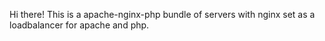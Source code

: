 Hi there! This is a apache-nginx-php bundle of servers with nginx set as a loadbalancer for apache and php.
